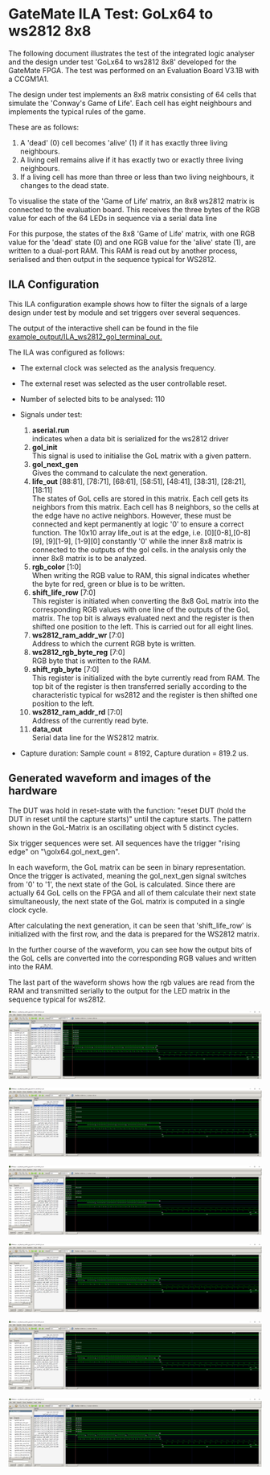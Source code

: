 # GateMate ILA Test: GoLx64 to ws2812 8x8

The following document illustrates the test of the integrated logic analyser and the design under test 'GoLx64 to ws2812 8x8' developed for the GateMate FPGA. The test was performed on an Evaluation Board V3.1B with a CCGM1A1.

The design under test implements an 8x8 matrix consisting of 64 cells that simulate the 'Conway's Game of Life'. Each cell has eight neighbours and implements the typical rules of the game. 

These are as follows:
1. A 'dead' (0) cell becomes 'alive' (1) if it has exactly three living neighbours. 
2. A living cell remains alive if it has exactly two or exactly three living neighbours. 
3. If a living cell has more than three or less than two living neighbours, it changes to the dead state.

To visualise the state of the 'Game of Life' matrix, an 8x8 ws2812 matrix is connected to the evaluation board. This receives the three bytes of the RGB value for each of the 64 LEDs in sequence via a serial data line

For this purpose, the states of the 8x8 'Game of Life' matrix, with one RGB value for the 'dead' state (0) and one RGB value for the 'alive' state (1), are written to a dual-port RAM. This RAM is read out by another process, serialised and then output in the sequence typical for WS2812.

## ILA Configuration

This ILA configuration example shows how to filter the signals of a large design under test by module and set triggers over several sequences.

The output of the interactive shell can be found in the file [example_output/ILA_ws2812_gol_terminal_out.](example_output/ILA_ws2812_gol_terminal_out)

The ILA was configured as follows:

- The external clock was selected as the analysis frequency. 
- The external reset was selected as the user controllable reset.

- Number of selected bits to be analysed: 	110
- Signals under test:
    1. **aserial.run**  
        indicates when a data bit is serialized for the ws2812 driver 
    2. **gol_init**  
        This signal is used to initialise the GoL matrix with a given pattern.
    3. **gol_next_gen**  
        Gives the command to calculate the next generation.
    4. **life_out** [88:81], [78:71], [68:61], [58:51], [48:41], [38:31], [28:21], [18:11]  
        The states of GoL cells are stored in this matrix. Each cell gets its neighbors from this matrix. Each cell has 8 neighbors, so the cells at the edge have no active neighbors. However, these must be connected and kept permanently at logic '0' to ensure a correct function. The 10x10 array life_out is at the edge, i.e. [0][0-8],[0-8][9], [9][1-9], [1-9][0] constantly '0' while the inner 8x8 matrix is connected to the outputs of the gol cells. in the analysis only the inner 8x8 matrix is to be analyzed.
    5. **rgb_color** [1:0]  
        When writing the RGB value to RAM, this signal indicates whether the byte for red, green or blue is to be written.
    6. **shift_life_row** [7:0]  
        This register is initiated when converting the 8x8 GoL matrix into the corresponding RGB values with one line of the outputs of the GoL matrix. The top bit is always evaluated next and the register is then shifted one position to the left. This is carried out for all eight lines.   
    7. **ws2812_ram_addr_wr** [7:0]  
        Address to which the current RGB byte is written.
    8. **ws2812_rgb_byte_reg** [7:0]  
        RGB byte that is written to the RAM. 
    9. **shift_rgb_byte** [7:0]  
        This register is initialized with the byte currently read from RAM. The top bit of the register is then transferred serially according to the characteristic typical for ws2812 and the register is then shifted one position to the left.
    10. **ws2812_ram_addr_rd** [7:0]  
        Address of the currently read byte.
    11. **data_out**  
        Serial data line for the WS2812 matrix.

- Capture duration: Sample count = 8192, Capture duration = 819.2 us.

## Generated waveform and images of the hardware

The DUT was hold in reset-state with the function: "reset DUT (hold the DUT in reset until the capture starts)" until the capture starts. The pattern shown in the GoL-Matrix is an oscillating object with 5 distinct cycles.

Six trigger sequences were set. All sequences have the trigger "rising edge" on "\golx64.gol_next_gen".

In each waveform, the GoL matrix can be seen in binary representation. Once the trigger is activated, meaning the gol_next_gen signal switches from '0' to '1', the next state of the GoL is calculated. Since there are actually 64 GoL cells on the FPGA and all of them calculate their next state simultaneously, the next state of the GoL matrix is computed in a single clock cycle.

After calculating the next generation, it can be seen that 'shift_life_row' is initialized with the first row, and the data is prepared for the WS2812 matrix.

In the further course of the waveform, you can see how the output bits of the GoL cells are converted into the corresponding RGB values and written into the RAM.

The last part of the waveform shows how the rgb values are read from the RAM and transmitted serially to the output for the LED matrix in the sequence typical for ws2812.

![Sequence 1: GoL ws2812](example_output/ILA_ws2812_gol_seq_1.png)

![Sequence 2: GoL ws2812](example_output/ILA_ws2812_gol_seq_2.png)

![Sequence 3: GoL ws2812](example_output/ILA_ws2812_gol_seq_3.png)

![Sequence 4: GoL ws2812](example_output/ILA_ws2812_gol_seq_4.png)

![Sequence 5: GoL ws2812](example_output/ILA_ws2812_gol_seq_5.png)

![Sequence 6: GoL ws2812](example_output/ILA_ws2812_gol_seq_6.png)
